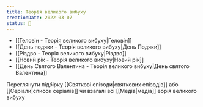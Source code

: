 ```yaml
---
title: Теорія великого вибуху
creationDate: 2022-03-07
status: 🌱
---
```

- [[Геловін - Теорія великого вибуху|Геловін]]
- [[День подяки - Теорія великого вибуху|День Подяки]]
- [[Різдво - Теорія великого вибуху|Різдво]]
- [[Новий рік - Теорія великого вибуху|Новий рік]]
- [[День Святого Валентина - Теорія великого вибуху|День святого Валентина]]

Переглянути підбірку [[Святкові епізоди|святкових епізодів]] або [[Серіали|список серіалів]] чи взагалі всі [[Медіа|медіа]]
еорія великого вибуху
